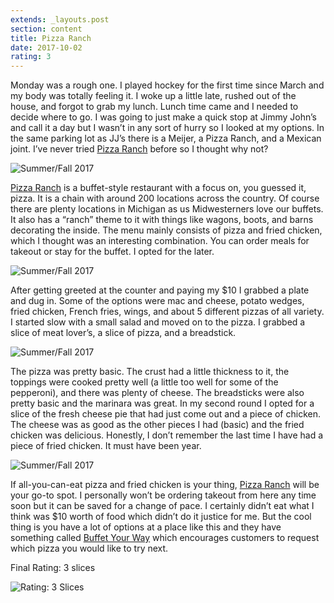 ```yaml
---
extends: _layouts.post
section: content
title: Pizza Ranch
date: 2017-10-02
rating: 3
---
```


Monday was a rough one. I played hockey for the first time since March and my body was totally feeling it. I woke up a little late, rushed out of the house, and forgot to grab my lunch. Lunch time came and I needed to decide where to go. I was going to just make a quick stop at Jimmy John’s and call it a day but I wasn’t in any sort of hurry so I looked at my options. In the same parking lot as JJ’s there is a Meijer, a Pizza Ranch, and a Mexican joint. I’ve never tried [Pizza Ranch](https://pizzaranch.com/) before so I thought why not?

![Summer/Fall 2017](https://farm5.staticflickr.com/4503/23800033918_77c25e62aa.jpg)

[Pizza Ranch](https://pizzaranch.com) is a buffet-style restaurant with a focus on, you guessed it, pizza. It is a chain with around 200 locations across the country. Of course there are plenty locations in Michigan as us Midwesterners love our buffets. It also has a “ranch” theme to it with things like wagons, boots, and barns decorating the inside. The menu mainly consists of pizza and fried chicken, which I thought was an interesting combination. You can order meals for takeout or stay for the buffet. I opted for the later.

![Summer/Fall 2017](https://farm5.staticflickr.com/4460/36942478624_5cb38138e7.jpg)

After getting greeted at the counter and paying my $10 I grabbed a plate and dug in. Some of the options were mac and cheese, potato wedges, fried chicken, French fries, wings, and about 5 different pizzas of all variety. I started slow with a small salad and moved on to the pizza. I grabbed a slice of meat lover’s, a slice of pizza, and a breadstick.

![Summer/Fall 2017](https://farm5.staticflickr.com/4473/37394948980_22f552e854.jpg)

The pizza was pretty basic. The crust had a little thickness to it, the toppings were cooked pretty well (a little too well for some of the pepperoni), and there was plenty of cheese. The breadsticks were also pretty basic and the marinara was great. In my second round I opted for a slice of the fresh cheese pie that had just come out and a piece of chicken. The cheese was as good as the other pieces I had (basic) and the fried chicken was delicious. Honestly, I don’t remember the last time I have had a piece of fried chicken. It must have been year.

![Summer/Fall 2017](https://farm5.staticflickr.com/4514/37653743571_4101522aac.jpg)

If all-you-can-eat pizza and fried chicken is your thing, [Pizza Ranch](https://pizzaranch.com/) will be your go-to spot. I personally won’t be ordering takeout from here any time soon but it can be saved for a change of pace. I certainly didn’t eat what I think was $10 worth of food which didn’t do it justice for me. But the cool thing is you have a lot of options at a place like this and they have something called [Buffet Your Way](https://pizzaranch.com/menu/buffet) which encourages customers to request which pizza you would like to try next.

Final Rating: 3 slices

![Rating: 3 Slices](/assets/img/pizza3_sm.jpg)